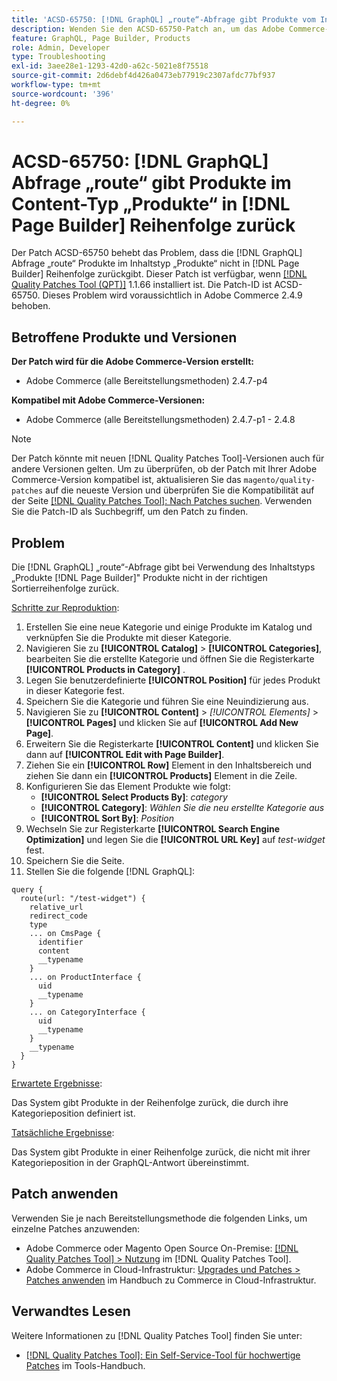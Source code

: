 ```yaml
---
title: 'ACSD-65750: [!DNL GraphQL] „route“-Abfrage gibt Produkte vom Inhaltstyp „in-products [!DNL Page Builder]  nicht in der richtigen Reihenfolge zurück'
description: Wenden Sie den ACSD-65750-Patch an, um das Adobe Commerce-Problem zu beheben, bei dem die GraphQL-Routenabfrage Produkte zurückgibt, die nicht im Produktinhaltstyp  [!DNL Page Builder]  sind.
feature: GraphQL, Page Builder, Products
role: Admin, Developer
type: Troubleshooting
exl-id: 3aee28e1-1293-42d0-a62c-5021e8f75518
source-git-commit: 2d6debf4d426a0473eb77919c2307afdc77bf937
workflow-type: tm+mt
source-wordcount: '396'
ht-degree: 0%

---
```


# ACSD-65750: [!DNL GraphQL] Abfrage „route“ gibt Produkte im Content-Typ „Produkte“ in [!DNL Page Builder] Reihenfolge zurück

Der Patch ACSD-65750 behebt das Problem, dass die [!DNL GraphQL] Abfrage „route“ Produkte im Inhaltstyp „Produkte“ nicht in [!DNL Page Builder] Reihenfolge zurückgibt. Dieser Patch ist verfügbar, wenn [[!DNL Quality Patches Tool (QPT)]](/help/tools/quality-patches-tool/quality-patches-tool-to-self-serve-quality-patches.md) 1.1.66 installiert ist. Die Patch-ID ist ACSD-65750. Dieses Problem wird voraussichtlich in Adobe Commerce 2.4.9 behoben.

## Betroffene Produkte und Versionen

**Der Patch wird für die Adobe Commerce-Version erstellt:**

* Adobe Commerce (alle Bereitstellungsmethoden) 2.4.7-p4

**Kompatibel mit Adobe Commerce-Versionen:**

* Adobe Commerce (alle Bereitstellungsmethoden) 2.4.7-p1 - 2.4.8

>[!NOTE]
>
>Der Patch könnte mit neuen [!DNL Quality Patches Tool]-Versionen auch für andere Versionen gelten. Um zu überprüfen, ob der Patch mit Ihrer Adobe Commerce-Version kompatibel ist, aktualisieren Sie das `magento/quality-patches` auf die neueste Version und überprüfen Sie die Kompatibilität auf der Seite [[!DNL Quality Patches Tool]: Nach Patches suchen](https://experienceleague.adobe.com/tools/commerce-quality-patches/index.html?lang=de). Verwenden Sie die Patch-ID als Suchbegriff, um den Patch zu finden.

## Problem

Die [!DNL GraphQL] „route“-Abfrage gibt bei Verwendung des Inhaltstyps „Produkte [!DNL Page Builder]&quot; Produkte nicht in der richtigen Sortierreihenfolge zurück.

<u>Schritte zur Reproduktion</u>:

1. Erstellen Sie eine neue Kategorie und einige Produkte im Katalog und verknüpfen Sie die Produkte mit dieser Kategorie.
1. Navigieren Sie zu **[!UICONTROL Catalog]** > **[!UICONTROL Categories]**, bearbeiten Sie die erstellte Kategorie und öffnen Sie die Registerkarte **[!UICONTROL Products in Category]** .
1. Legen Sie benutzerdefinierte **[!UICONTROL Position]** für jedes Produkt in dieser Kategorie fest.
1. Speichern Sie die Kategorie und führen Sie eine Neuindizierung aus.
1. Navigieren Sie zu **[!UICONTROL Content]** > *[!UICONTROL Elements]* > **[!UICONTROL Pages]** und klicken Sie auf **[!UICONTROL Add New Page]**.
1. Erweitern Sie die Registerkarte **[!UICONTROL Content]** und klicken Sie dann auf **[!UICONTROL Edit with Page Builder]**.
1. Ziehen Sie ein **[!UICONTROL Row]** Element in den Inhaltsbereich und ziehen Sie dann ein **[!UICONTROL Products]** Element in die Zeile.
1. Konfigurieren Sie das Element Produkte wie folgt:
   * **[!UICONTROL Select Products By]**: *category*
   * **[!UICONTROL Category]**: *Wählen Sie die neu erstellte Kategorie aus*
   * **[!UICONTROL Sort By]**: *Position*
1. Wechseln Sie zur Registerkarte **[!UICONTROL Search Engine Optimization]** und legen Sie die **[!UICONTROL URL Key]** auf *test-widget* fest.
1. Speichern Sie die Seite.
1. Stellen Sie die folgende [!DNL GraphQL]:

```
query {
  route(url: "/test-widget") {
    relative_url
    redirect_code
    type
    ... on CmsPage {
      identifier
      content
      __typename
    }
    ... on ProductInterface {
      uid
      __typename
    }
    ... on CategoryInterface {
      uid
      __typename
    }
    __typename
  }
}
```

<u>Erwartete Ergebnisse</u>:

Das System gibt Produkte in der Reihenfolge zurück, die durch ihre Kategorieposition definiert ist.

<u>Tatsächliche Ergebnisse</u>:

Das System gibt Produkte in einer Reihenfolge zurück, die nicht mit ihrer Kategorieposition in der GraphQL-Antwort übereinstimmt.

## Patch anwenden

Verwenden Sie je nach Bereitstellungsmethode die folgenden Links, um einzelne Patches anzuwenden:

* Adobe Commerce oder Magento Open Source On-Premise: [[!DNL Quality Patches Tool] > Nutzung](/help/tools/quality-patches-tool/usage.md) im [!DNL Quality Patches Tool].
* Adobe Commerce in Cloud-Infrastruktur: [Upgrades und Patches > Patches anwenden](https://experienceleague.adobe.com/docs/commerce-cloud-service/user-guide/develop/upgrade/apply-patches.html?lang=de) im Handbuch zu Commerce in Cloud-Infrastruktur.

## Verwandtes Lesen

Weitere Informationen zu [!DNL Quality Patches Tool] finden Sie unter:

* [[!DNL Quality Patches Tool]: Ein Self-Service-Tool für hochwertige Patches](/help/tools/quality-patches-tool/quality-patches-tool-to-self-serve-quality-patches.md) im Tools-Handbuch.
